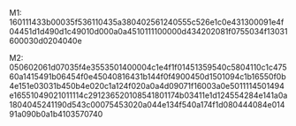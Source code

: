

M1: 160111433b00035f536110435a380402561240555c526e1c0e431300091e4f04451d1d490d1c49010d000a0a4510111100000d434202081f0755034f13031600030d0204040e

M2: 
050602061d07035f4e3553501400004c1e4f1f01451359540c5804110c1c47560a1415491b06454f0e45040816431b144f0f4900450d1501094c1b16550f0b4e151e03031b450b4e020c1a124f020a0a4d09071f16003a0e5011114501494e16551049021011114c291236520108541801174b03411e1d124554284e141a0a1804045241190d543c00075453020a044e134f540a174f1d080444084e01491a090b0a1b4103570740

